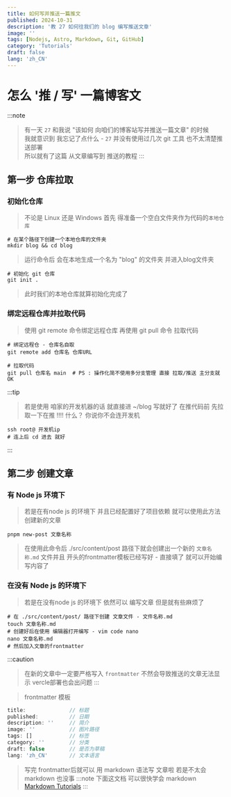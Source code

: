 ```yaml
---
title: 如何写并推送一篇推文
published: 2024-10-31
description: '教 27 如何往我们的 blog 编写推送文章'
image: ''
tags: [Nodejs, Astro, Markdown, Git, GitHub]
category: 'Tutorials'
draft: false 
lang: 'zh_CN'
---
```


# 怎么 '推 / 写' 一篇博客文

:::note
> 有一天 `27` 和我说 "该如何 向咱们的博客站写并推送一篇文章" 的时候  
> 我就意识到 我忘记了点什么 - `27` 并没有使用过几次 git 工具 也不太清楚推送部署  
> 所以就有了这篇 从文章编写到 推送的教程
:::

## 第一步 仓库拉取

### 初始化仓库

> 不论是 Linux 还是 Windows 首先 得准备一个空白文件夹作为代码的`本地仓库`
```shell
# 在某个路径下创建一个本地仓库的文件夹
mkdir blog && cd blog
```
> 运行命令后 会在本地生成一个名为 "blog" 的文件夹 并进入blog文件夹
```shell
# 初始化 git 仓库
git init .
```
> 此时我们的本地仓库就算初始化完成了

### 绑定远程仓库并拉取代码

> 使用 git remote 命令绑定远程仓库 再使用 git pull 命令 拉取代码
```shell
# 绑定远程仓 - 仓库名自取
git remote add 仓库名 仓库URL

# 拉取代码
git pull 仓库名 main  # PS : 操作化简不使用多分支管理 直接 拉取/推送 主分支就 OK
```

:::tip
> 若是使用 咱家的开发机器的话 就直接进 ~/blog 写就好了 在推代码前 先拉取一下在推
> !!!! 什么？ 你说你不会连开发机
```shell
ssh root@ 开发机ip
# 连上后 cd 进去 就好
```
:::

## 第二步 创建文章

### 有 Node js 环境下

> 若是在有node js 的环境下 并且已经配置好了项目依赖 就可以使用此方法创建新的文章
```shell
pnpm new-post 文章名称
```
> 在使用此命令后 ./src/content/post 路径下就会创建出一个新的 `文章名称.md` 文件并且 开头的frontmatter模板已经写好 - 直接填了 就可以开始编写内容了

### 在没有 Node js 的环境下

> 若是在没有node js 的环境下 依然可以 编写文章 但是就有些麻烦了
```shell
# 在 ./src/content/post/ 路径下创建 文章文件 - 文件名称.md
touch 文章名称.md
# 创建好后在使用 编辑器打开编写 - vim code nano
nano 文章名称.md
# 然后加入文章的frontmatter
```
:::caution
> 在新的文章中一定要严格写入 `frontmatter` 不然会导致推送的文章无法显示 vercle部署也会出问题
:::

> frontmatter 模板
```js
title:              // 标题
published:          // 日期
description: ''     // 简介
image: ''           // 图片路径
tags: []            // 标签
category: ''        // 分类
draft: false        // 是否为草稿
lang: 'zh_CN'       // 文本语言
```

> 写完 frontmatter后就可以 用 markdown 语法写 文章啦 若是不太会 markdown 也没事
:::note
> 下面这文档 可以很快学会 markdown
[Markdown Tutorials](https://markdown.com.cn/basic-syntax/)
:::

